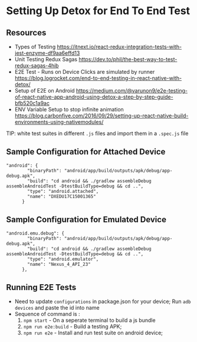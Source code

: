 # Setting Up Detox for End To End Test

## Resources
- Types of Testing
  https://itnext.io/react-redux-integration-tests-with-jest-enzyme-df9aa6effd13
- Unit Testing Redux Sagas
  https://dev.to/phil/the-best-way-to-test-redux-sagas-4hib
- E2E Test - Runs on Device Clicks are simulated by runner
  https://blog.logrocket.com/end-to-end-testing-in-react-native-with-detox/
- Setup of E2E on Android
  https://medium.com/@varunon9/e2e-testing-of-react-native-app-android-using-detox-a-step-by-step-guide-bfb520c1a9ac
- ENV Variable Setup to stop infinite animation
  https://blog.carbonfive.com/2016/09/29/setting-up-react-native-build-environments-using-nativemodules/

TIP: white test suites in different `.js` files and import them in a `.spec.js` file

## Sample Configuration for Attached Device
```
"android": {
        "binaryPath": "android/app/build/outputs/apk/debug/app-debug.apk",
        "build": "cd android && ./gradlew assembleDebug assembleAndroidTest -DtestBuildType=debug && cd ..",
        "type": "android.attached",
        "name": "DXEDU17C15001365"
      }
```
## Sample Configuration for Emulated Device
```
"android.emu.debug": {
        "binaryPath": "android/app/build/outputs/apk/debug/app-debug.apk",
        "build": "cd android && ./gradlew assembleDebug assembleAndroidTest -DtestBuildType=debug && cd ..",
        "type": "android.emulator",
        "name": "Nexus_4_API_23"
      },
```

## Running E2E Tests
- Need to update `configurations` in package.json for your device;
    Run `adb devices` and paste the id into name
- Sequence of command is :
    1. `npm start` - On a seperate terminal to build a js bundle
    2. `npm run e2e:build` - Build a testing APK;
    3. `npm run e2e` - Install and run test suite on android device;

